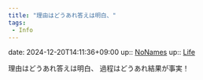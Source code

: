 ```yaml
---
title: "理由はどうあれ答えは明白、"
tags:
 - Info
---
```


date: 2024-12-20T14:11:36+09:00
up:: [NoNames](Bar/Novel/Chaos/NoNames.md)
up:: [Life](../Bar/Novel/Chaos/Life.md)

理由はどうあれ答えは明白、
過程はどうあれ結果が事実！